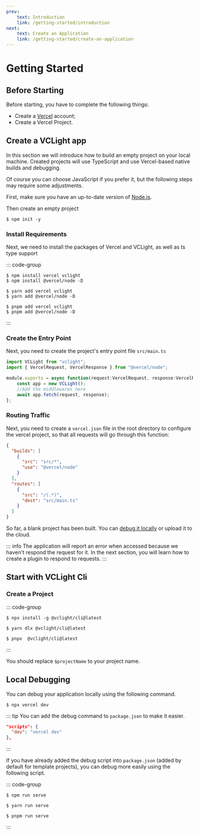 ```yaml
---
prev: 
    text: Introduction
    link: /getting-started/introduction
next: 
    text: Create an Application
    link: /getting-started/create-an-application
---
```


# Getting Started

## Before Starting

Before starting, you have to complete the following things:

- Create a [Vercel](https://vercel.com/) account;
- Create a Vercel Project.

## Create a VCLight app

In this section we will introduce how to build an empty project on your local machine. Created projects will use TypeScript and use Vercel-based native builds and debugging.

Of course you can choose JavaScript if you prefer it, but the following steps may require some adjustments.

First, make sure you have an up-to-date version of [Node.js](https://nodejs.org/).

Then create an empty project

```shell
$ npm init -y
```

### Install Requirements

Next, we need to install the packages of Vercel and VCLight, as well as ts type support

::: code-group
```shell [npm]
$ npm install vercel vclight
$ npm install @vercel/node -D
```

```shell [yarn]
$ yarn add vercel vclight
$ yarn add @vercel/node -D
```

```shell [pnpm]
$ pnpm add vercel vclight
$ pnpm add @vercel/node -D
```
:::

### Create the Entry Point

Next, you need to create the project's entry point file `src/main.ts`

```TypeScript
import VCLight from "vclight";
import { VercelRequest, VercelResponse } from "@vercel/node";

module.exports = async function(request:VercelRequest, response:VercelResponse) {
    const app = new VCLight();
    //Add the middlewares here
    await app.fetch(request, response);
};
```

### Routing Traffic

Next, you need to create a `vercel.json` file in the root directory to configure the vercel project, so that all requests will go through this function:

```json
{
  "builds": [
    {
      "src": "src/*",
      "use": "@vercel/node"
    }
  ],
  "routes": [
    {
      "src": "/(.*)",
      "dest": "src/main.ts"
    }
  ]
}
```

So far, a blank project has been built. You can [debug it locally](#local-debugging) or upload it to the cloud.

::: info
The application will report an error when accessed because we haven't respond the request for it. In the next section, you will learn how to create a plugin to respond to requests.
:::

## Start with VCLight Cli

### Create a Project

::: code-group
```shell [npm]
$ npx install -g @vclight/cli@latest
```

```shell [yarn]
$ yarn dlx @vclight/cli@latest
```

```shell [pnpm]
$ pnpx  @vclight/cli@latest
```
:::

You should replace `$projectName` to your project name.

## Local Debugging

You can debug your application locally using the following command.

```shell
$ npx vercel dev
```

::: tip
You can add the debug command to `package.json` to make it easier.

```json
"scripts": {
  "dev": "vercel dev"
},
```
:::

If you have already added the debug script into `package.json` (added by default for template projects), you can debug more easily using the following script.

::: code-group
```shell [npm]
$ npm run serve
```

```shell [yarn]
$ yarn run serve
```

```shell [pnpm]
$ pnpm run serve
```
:::
